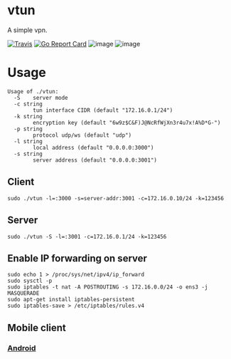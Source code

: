 # vtun

A simple vpn.  

[![Travis](https://travis-ci.com/net-byte/vtun.svg?branch=master)](https://github.com/net-byte/vtun)
[![Go Report Card](https://goreportcard.com/badge/github.com/net-byte/vtun)](https://goreportcard.com/report/github.com/net-byte/vtun)
![image](https://img.shields.io/badge/License-MIT-orange)
![image](https://img.shields.io/badge/License-Anti--996-red)

# Usage  

```
Usage of ./vtun:
  -S    server mode
  -c string
        tun interface CIDR (default "172.16.0.1/24")
  -k string
        encryption key (default "6w9z$C&F)J@NcRfWjXn3r4u7x!A%D*G-")
  -p string
        protocol udp/ws (default "udp")
  -l string
        local address (default "0.0.0.0:3000")
  -s string
        server address (default "0.0.0.0:3001")
```  

## Client

```
sudo ./vtun -l=:3000 -s=server-addr:3001 -c=172.16.0.10/24 -k=123456

```

## Server

```
sudo ./vtun -S -l=:3001 -c=172.16.0.1/24 -k=123456

```

## Enable IP forwarding on server

```
sudo echo 1 > /proc/sys/net/ipv4/ip_forward
sudo sysctl -p
sudo iptables -t nat -A POSTROUTING -s 172.16.0.0/24 -o ens3 -j MASQUERADE
sudo apt-get install iptables-persistent
sudo iptables-save > /etc/iptables/rules.v4
```

## Mobile client

### [Android](https://github.com/net-byte/vTunnel)


